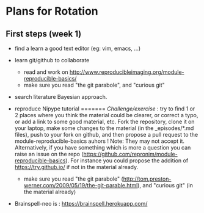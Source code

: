 # Plans for Rotation
## First steps (week 1)

* find a learn a good text editor (eg: vim, emacs, ...)
* learn git/github to collaborate 
	- read and work on http://www.reproducibleimaging.org/module-reproducible-basics/
	- make sure you read "the git parabole", and "curious git"
* search literature Bayesian approach.
* reproduce Nipype tutorial
=======
	*Challenge/exercise* : try to find 1 or 2 places where you think the material could be clearer, or correct a typo, or add a link to some good material, etc. Fork the repository, clone it on your laptop, make some changes to the material (in the _episodes/*.md files), push to your fork on github, and then propose a pull request to the module-reproducible-basics auhors ! Note: They may not accept it. Alternatively, if you have something which is more a question you can raise an issue on the repo (https://github.com/repronim/module-reproducible-basics). For instance you could propose the addition of https://try.github.io/ if not in the material already. 
	
	- make sure you read "the git parabole" (http://tom.preston-werner.com/2009/05/19/the-git-parable.html), and "curious git" (in the material already)


* Brainspell-neo is : https://brainspell.herokuapp.com/
